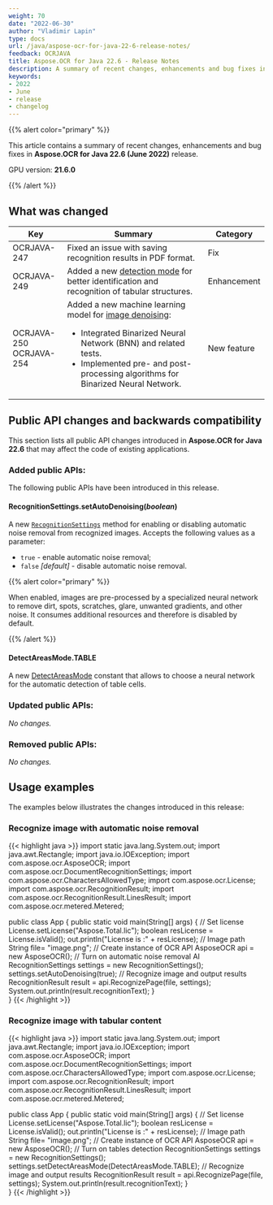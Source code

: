 ```yaml
---
weight: 70
date: "2022-06-30"
author: "Vladimir Lapin"
type: docs
url: /java/aspose-ocr-for-java-22-6-release-notes/
feedback: OCRJAVA
title: Aspose.OCR for Java 22.6 - Release Notes
description: A summary of recent changes, enhancements and bug fixes in Aspose.OCR for Java 22.6 (June 2022) release.
keywords:
- 2022
- June
- release
- changelog
---
```


{{% alert color="primary" %}}

This article contains a summary of recent changes, enhancements and bug fixes in **Aspose.OCR for Java 22.6 (June 2022)** release.

GPU version: **21.6.0**

{{% /alert %}}

## What was changed

Key | Summary | Category
--- | ------- | --------
OCRJAVA-247 | Fixed an issue with saving recognition results in PDF format. | Fix
OCRJAVA-249 | Added a new [detection mode](/ocr/java/detect-areas-mode/) for better identification and recognition of tabular structures. | Enhancement
OCRJAVA-250<br />OCRJAVA-254 | Added a new machine learning model for [image denoising](/ocr/java/denoising-ai/):<ul><li>Integrated Binarized Neural Network (BNN) and related tests.</li><li>Implemented pre- and post-processing algorithms for Binarized Neural Network.</li></ul> | New feature

## Public API changes and backwards compatibility

This section lists all public API changes introduced in **Aspose.OCR for Java 22.6** that may affect the code of existing applications.

### Added public APIs:

The following public APIs have been introduced in this release.

#### RecognitionSettings.setAutoDenoising(_boolean_)

A new [`RecognitionSettings`](https://reference.aspose.com/ocr/java/com.aspose.ocr/RecognitionSettings#setAutoDenoising-boolean-) method for enabling or disabling automatic noise removal from recognized images. Accepts the following values as a parameter:

- `true` - enable automatic noise removal;
- `false` _[default]_ - disable automatic noise removal.

{{% alert color="primary" %}}

When enabled, images are pre-processed by a specialized neural network to remove dirt, spots, scratches, glare, unwanted gradients, and other noise. It consumes additional resources and therefore is disabled by default.

{{% /alert %}}

#### DetectAreasMode.TABLE

A new [DetectAreasMode](https://reference.aspose.com/ocr/java/com.aspose.ocr/DetectAreasMode) constant that allows to choose a neural network for the automatic detection of table cells.

### Updated public APIs:

_No changes._

### Removed public APIs:

_No changes._

## Usage examples

The examples below illustrates the changes introduced in this release:

### Recognize image with automatic noise removal

{{< highlight java >}}
import static java.lang.System.out;
import java.awt.Rectangle;
import java.io.IOException;
import com.aspose.ocr.AsposeOCR;
import com.aspose.ocr.DocumentRecognitionSettings;
import com.aspose.ocr.CharactersAllowedType;
import com.aspose.ocr.License;
import com.aspose.ocr.RecognitionResult;
import com.aspose.ocr.RecognitionResult.LinesResult;
import com.aspose.ocr.metered.Metered;

public class App {
    public static void main(String[] args) {
        // Set license
        License.setLicense("Aspose.Total.lic");
        boolean resLicense = License.isValid();
        out.println("License is :" + resLicense);
        // Image path
        String file= "image.png";
        // Create instance of OCR API
        AsposeOCR api = new AsposeOCR();
        // Turn on automatic noise removal AI
        RecognitionSettings settings = new RecognitionSettings();
        settings.setAutoDenoising(true);
        // Recognize image and output results
        RecognitionResult result = api.RecognizePage(file, settings);
        System.out.println(result.recognitionText);
    }	
}
{{< /highlight >}}

### Recognize image with tabular content

{{< highlight java >}}
import static java.lang.System.out;
import java.awt.Rectangle;
import java.io.IOException;
import com.aspose.ocr.AsposeOCR;
import com.aspose.ocr.DocumentRecognitionSettings;
import com.aspose.ocr.CharactersAllowedType;
import com.aspose.ocr.License;
import com.aspose.ocr.RecognitionResult;
import com.aspose.ocr.RecognitionResult.LinesResult;
import com.aspose.ocr.metered.Metered;

public class App {
    public static void main(String[] args) {
        // Set license
        License.setLicense("Aspose.Total.lic");
        boolean resLicense = License.isValid();
        out.println("License is :" + resLicense);
        // Image path
        String file= "image.png";
        // Create instance of OCR API
        AsposeOCR api = new AsposeOCR();
        // Turn on tables detection
        RecognitionSettings settings = new RecognitionSettings();
        settings.setDetectAreasMode(DetectAreasMode.TABLE);
        // Recognize image and output results
        RecognitionResult result = api.RecognizePage(file, settings);
        System.out.println(result.recognitionText);
    }	
}
{{< /highlight >}}

